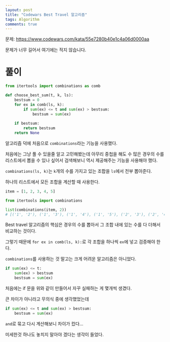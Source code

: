 ```yaml
---
layout: post
title: "Codewars Best Travel 알고리즘"
tags: Algorithm
comments: true
---
```


문제: <https://www.codewars.com/kata/55e7280b40e1c4a06d0000aa>

문제가 너무 길어서 여기에는 적지 않습니다.

# 풀이

```python
from itertools import combinations as comb

def choose_best_sum(t, k, ls):
    bestsum = 0
    for ex in comb(ls, k):
        if sum(ex) <= t and sum(ex) > bestsum:
            bestsum = sum(ex)
            
    if bestsum:
        return bestsum
    return None
```

알고리즘 덕에 처음으로 `combinations`라는 기능을 사용했다.

처음에는 그냥 풀 수 있을줄 알고 고민해봤는데 아무리 중첩을 해도 수 많은 경우의 수를 리스트에서 뽑을 수 있나 싶어서 검색해보니 역시 제공해주는 기능을 사용해야 했다.

`combinations(ls, k)`는 `k`개의 수를 가지고 있는 조합을 `ls`에서 전부 뽑아준다.

하나의 리스트에서 모든 조합을 계산할 때 사용한다.

```python
item = [1, 2, 3, 4, 5]

from itertools import combinations

list(combinations(item, 2))
# [('1', '2'), ('1', '3'), ('1', '4'), ('1', '5'), ('2', '3'), ('2', '4'), ('2', '5'), ('3', '4'), ('3', '5'), ('4', '5')]
```

Best travel 알고리즘의 핵심은 경우의 수를 뽑아서 그 조합 내에 있는 수를 다 더해서 비교하는 것이다.

그렇기 때문에 `for ex in comb(ls, k):`로 각 조합을 하나씩 `ex`에 넣고 검증해야 한다.

`combinations`를 사용하는 것 말고는 크게 어려운 알고리즘은 아니었다.

```python
if sum(ex) <= t:
    sum(ex) > bestsum
    bestsum = sum(ex)
```

처음에는 if 문을 위와 같이 만들어서 자꾸 실패하는 게 몇개씩 생겼다.

큰 차이가 아니라고 무의식 중에 생각했었는데 

```python
if sum(ex) <= t and sum(ex) > bestsum:
	bestsum = sum(ex)
```

`and`로 묶고 다시 계산해보니 차이가 컸다...

미세한것 하나도 놓치지 말아야 겠다는 생각이 들었다.